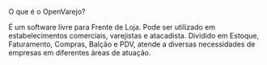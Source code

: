 O que é o OpenVarejo?

É um software livre para Frente de Loja. Pode ser utilizado em estabelecimentos comerciais, varejistas e atacadista. Dividido em Estoque, Faturamento, Compras, Balção e PDV, atende a diversas necessidades de empresas em diferentes áreas de atuação.